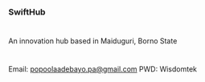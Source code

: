 ### SwiftHub

#

An innovation hub based in Maiduguri, Borno State

#

#

Email: popoolaadebayo.pa@gmail.com
PWD: Wisdomtek

#

#

#

#

#

#

#

#

#
